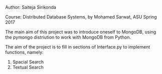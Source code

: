 Author: Saiteja Sirikonda

Course: Distributed Database Systems, by Mohamed Sarwat, ASU Spring 2017

The main aim of this project was to introduce oneself to MongoDB, using the pymongo distriution to work with MongoDB from Python. 

The aim of the project is to fill in sections of Interface.py to implement functions, namely:
1. Spacial Search
2. Textual Search	